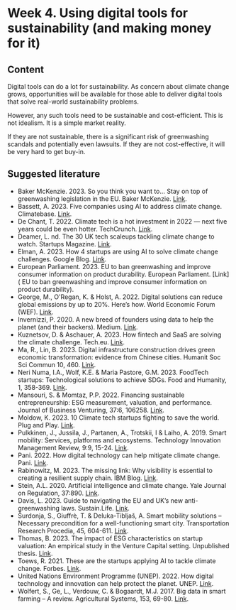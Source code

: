 # Week 4. Using digital tools for sustainability (and making money for it)

## Content
Digital tools can do a lot for sustainability. As concern about climate change grows, opportunities will be available for those able to deliver digital tools that solve real-world sustainability problems. 

However, any such tools need to be sustainable and cost-efficient. This is not idealism. It is a simple market reality. 

If they are not sustainable, there is a significant risk of greenwashing scandals and potentially even lawsuits. If they are not cost-effective, it will be very hard to get buy-in.


## Suggested literature
* Baker McKenzie. 2023. So you think you want to... Stay on top of greenwashing legislation in the EU. Baker McKenzie. [Link](https://www.bakermckenzie.com/en/-/media/restricted/cgr/sytywt----stay-on-top-of-greenwashing-legislation-in-the-eu.pdf).
* Bassett, A. 2023. Five companies using AI to address climate change. Climatebase. [Link](https://climatebase.org/blog/five-companies-using-ai-climate-change).
* De Chant, T. 2022. Climate tech is a hot investment in 2022 — next five years could be even hotter. TechCrunch. [Link](https://techcrunch.com/2022/09/09/climate-tech-is-a-hot-investment-in-2022-next-five-years-could-be-even-hotter/).
* Deamer, L. nd. The 30 UK tech scaleups tackling climate change to watch. Startups Magazine. [Link](https://startupsmagazine.co.uk/article-30-uk-tech-scaleups-tackling-climate-change-watch).
* Elman, A. 2023. How 4 startups are using AI to solve climate change challenges. Google Blog. [Link](https://blog.google/outreach-initiatives/entrepreneurs/how-4-startups-are-using-ai-to-solve-climate-change-challenges/).
* European Parliament. 2023.  EU to ban greenwashing and improve consumer information on product durability. European Parliament. [Link]( EU to ban greenwashing and improve consumer information on product durability).
* George, M., O'Regan, K. & Holst, A. 2022. Digital solutions can reduce global emissions by up to 20%. Here’s how. World Economic Forum (WEF). [Link](https://www.weforum.org/agenda/2022/05/how-digital-solutions-can-reduce-global-emissions/).
* Invernizzi, P. 2020. A new breed of founders using data to help the planet (and their backers). Medium. [Link](https://pinver.medium.com/a-new-breed-of-founders-using-data-to-help-the-planet-and-their-backers-f59537304353).
* Kuznetsov, D. & Aschauer, A. 2023. How fintech and SaaS are solving the climate challenge. Tech.eu. [Link](https://tech.eu/2023/04/15/how-fintech-and-saas-are-solving-the-climate-challenge/).
* Ma, R., Lin, B. 2023. Digital infrastructure construction drives green economic transformation: evidence from Chinese cities. Humanit Soc Sci Commun 10, 460. [Link](https://doi.org/10.1057/s41599-023-01839-z).
* Neri Numa, I.A., Wolf, K.E. & Maria Pastore, G.M. 2023. FoodTech startups: Technological solutions to achieve SDGs. Food and Humanity, 1, 358-369. [Link](https://doi.org/10.1016/j.foohum.2023.06.011).
* Mansouri, S. & Momtaz, P.P. 2022. Financing sustainable entrepreneurship: ESG measurement, valuation, and performance. Journal of Business Venturing, 37:6, 106258. [Link](https://doi.org/10.1016/j.jbusvent.2022.106258).
* Moldow, K. 2023. 10 Climate tech startups fighting to save the world. Plug and Play. [Link](https://www.plugandplaytechcenter.com/resources/future-thinking-startups-fighting-climate-change/).
* Pulkkinen, J., Jussila, J., Partanen, A., Trotskii, I & Laiho, A. 2019. Smart mobility: Services, platforms and ecosystems. Technology Innovation Management Review, 9:9, 15-24. [Link](https://www.timreview.ca/sites/default/files/article_PDF/TIMReview_September2019%20-%20final-B.pdf). 
* Pani. 2022. How digital technology can help mitigate climate change. Pani. [Link](https://www.pani.global/post/how-digital-technology-can-help-mitigate-climate-change).
* Rabinowitz, M. 2023. The missing link: Why visibility is essential to creating a resilient supply chain. IBM Blog. [Link](https://www.ibm.com/blog/supply-chain-visibility-tool/).
* Stein, A.L. 2020. Artificial intelligence and climate change. Yale Journal on Regulation, 37:890. [Link](https://ssrn.com/abstract=3665760).
* Davis, L. 2023. Guide to navigating the EU and UK’s new anti-greenwashing laws. Sustain.Life. [Link](https://www.sustain.life/blog/guide-eu-uk-greenwashing-laws).
* Šurdonja, S., Giuffrè, T. & Deluka-Tibljaš, A. Smart mobility solutions – Necessary precondition for a well-functioning smart city. Transportation Research Procedia, 45, 604-611. [Link](https://doi.org/10.1016/j.trpro.2020.03.051).
* Thomas, B. 2023. The impact of ESG characteristics on startup valuation: An empirical study in the Venture Capital setting. Unpublished thesis. [Link](http://resolver.tudelft.nl/uuid:7e77d484-7f1e-4d95-ae86-d2a569d2e2c4).
* Toews, R. 2021. These are the startups applying AI to tackle climate change. Forbes. [Link](https://www.forbes.com/sites/robtoews/2021/06/20/these-are-the-startups-applying-ai-to-tackle-climate-change/).
* United Nations Environment Programme (UNEP). 2022. How digital technology and innovation can help protect the planet. UNEP. [Link](https://www.unep.org/news-and-stories/story/how-digital-technology-and-innovation-can-help-protect-planet).
* Wolfert, S., Ge, L., Verdouw, C. & Bogaardt, M.J. 2017. Big data in smart farming – A review. Agricultural Systems, 153, 69-80. [Link](https://doi.org/10.1016/j.agsy.2017.01.023).